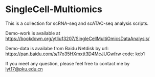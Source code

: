 # SingleCell-Multiomics

This is a collection for scRNA-seq and scATAC-seq analysis scripts. 

Demo-work is available at https://bookdown.org/ytliu13207/SingleCellMultiOmicsDataAnalysis/

Demo-data is availabe from Baidu Netdisk by url: https://pan.baidu.com/s/17o35HXmxtt3D4McJUGwfrw code: kcb1 

If you meet any question, please feel free to contact me by lyt17@pku.edu.cn

